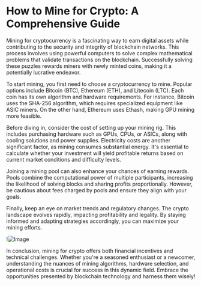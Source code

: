 # How to Mine for Crypto: A Comprehensive Guide

Mining for cryptocurrency is a fascinating way to earn digital assets while contributing to the security and integrity of blockchain networks. This process involves using powerful computers to solve complex mathematical problems that validate transactions on the blockchain. Successfully solving these puzzles rewards miners with newly minted coins, making it a potentially lucrative endeavor.

To start mining, you first need to choose a cryptocurrency to mine. Popular options include Bitcoin (BTC), Ethereum (ETH), and Litecoin (LTC). Each coin has its own algorithm and hardware requirements. For instance, Bitcoin uses the SHA-256 algorithm, which requires specialized equipment like ASIC miners. On the other hand, Ethereum uses Ethash, making GPU mining more feasible.

Before diving in, consider the cost of setting up your mining rig. This includes purchasing hardware such as GPUs, CPUs, or ASICs, along with cooling solutions and power supplies. Electricity costs are another significant factor, as mining consumes substantial energy. It's essential to calculate whether your investment will yield profitable returns based on current market conditions and difficulty levels.

Joining a mining pool can also enhance your chances of earning rewards. Pools combine the computational power of multiple participants, increasing the likelihood of solving blocks and sharing profits proportionally. However, be cautious about fees charged by pools and ensure they align with your goals.

Finally, keep an eye on market trends and regulatory changes. The crypto landscape evolves rapidly, impacting profitability and legality. By staying informed and adapting strategies accordingly, you can maximize your mining efforts.

!![Image](https://github.com/user-attachments/assets/b6e7b7a2-655e-4d44-8baa-20c566a3cb65)

In conclusion, mining for crypto offers both financial incentives and technical challenges. Whether you're a seasoned enthusiast or a newcomer, understanding the nuances of mining algorithms, hardware selection, and operational costs is crucial for success in this dynamic field. Embrace the opportunities presented by blockchain technology and harness them wisely!